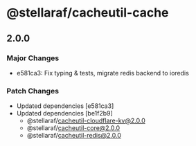 # @stellaraf/cacheutil-cache

## 2.0.0

### Major Changes

- e581ca3: Fix typing & tests, migrate redis backend to ioredis

### Patch Changes

- Updated dependencies [e581ca3]
- Updated dependencies [be1f2b9]
  - @stellaraf/cacheutil-cloudflare-kv@2.0.0
  - @stellaraf/cacheutil-core@2.0.0
  - @stellaraf/cacheutil-redis@2.0.0
